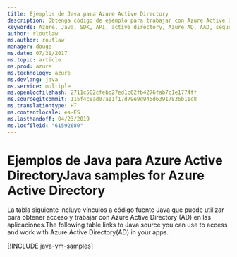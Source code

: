 ```yaml
---
title: Ejemplos de Java para Azure Active Directory
description: Obtenga código de ejemplo para trabajar con Azure Active Directory desde aplicaciones Java.
keywords: Azure, Java, SDK, API, active directory, Azure AD, AAD, seguridad, inicio de sesión, autenticación, SSO, SAML
author: rloutlaw
ms.author: routlaw
manager: douge
ms.date: 07/31/2017
ms.topic: article
ms.prod: azure
ms.technology: azure
ms.devlang: java
ms.service: multiple
ms.openlocfilehash: 2711c502cfebc27ed1c62fb4276fab7c1e1774ff
ms.sourcegitcommit: 115f4c8ad07a11f17d79e9d945d63917836b11c8
ms.translationtype: HT
ms.contentlocale: es-ES
ms.lasthandoff: 04/23/2019
ms.locfileid: "61592680"
---
```

# <a name="java-samples-for-azure-active-directory"></a><span data-ttu-id="a2f40-104">Ejemplos de Java para Azure Active Directory</span><span class="sxs-lookup"><span data-stu-id="a2f40-104">Java samples for Azure Active Directory</span></span>

<span data-ttu-id="a2f40-105">La tabla siguiente incluye vínculos a código fuente Java que puede utilizar para obtener acceso y trabajar con Azure Active Directory (AD) en las aplicaciones.</span><span class="sxs-lookup"><span data-stu-id="a2f40-105">The following table links to Java source you can use to access and work with Azure Active Directory(AD) in your apps.</span></span>

[!INCLUDE [java-vm-samples](includes/java-aad-samples.md)]